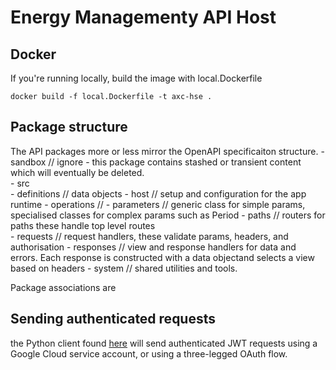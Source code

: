 # Energy Managementy API Host

## Docker

If you're running locally, build the image with local.Dockerfile

```
docker build -f local.Dockerfile -t axc-hse .

```

## Package structure 

The API packages more or less mirror the OpenAPI specificaiton structure.
    - sandbox               // ignore - this package contains stashed or transient content which will eventually be deleted.   
    - src                 
        - definitions       // data objects
        - host              // setup and configuration for the app runtime
        - operations        // 
        - parameters        // generic class for simple params, specialised classes for complex params such as Period
        - paths             // routers for paths these handle top level routes  
        - requests          // request handlers, these validate params, headers, and authorisation 
        - responses         // view and response handlers for data and errors. Each response is constructed with a data objectand selects a view based on headers
        - system            // shared utilities and tools.

Package associations are  

## Sending authenticated requests

the Python client found [here][python-client] will send authenticated JWT requests using a Google Cloud service account, or using a three-legged OAuth flow.

[python-client]: https://github.com/GoogleCloudPlatform/python-docs-samples/tree/master/endpoints/getting-started
